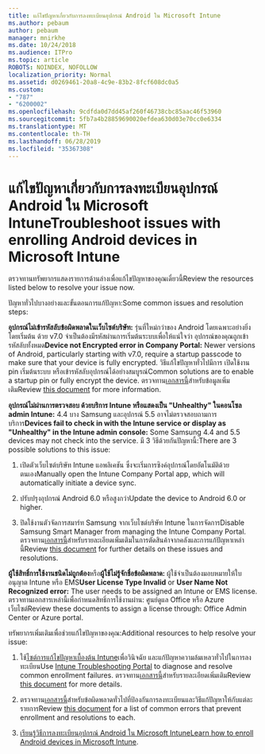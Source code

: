 ```yaml
---
title: แก้ไขปัญหาเกี่ยวกับการลงทะเบียนอุปกรณ์ Android ใน Microsoft Intune
ms.author: pebaum
author: pebaum
manager: mnirkhe
ms.date: 10/24/2018
ms.audience: ITPro
ms.topic: article
ROBOTS: NOINDEX, NOFOLLOW
localization_priority: Normal
ms.assetid: d0269461-20a8-4c9e-83b2-8fcf608dc0a5
ms.custom:
- "787"
- "6200002"
ms.openlocfilehash: 9cdfda0d7dd45af260f46738cbc85aac46f53960
ms.sourcegitcommit: 5fb7a4b28859690020efdea630d03e70cc0e6334
ms.translationtype: MT
ms.contentlocale: th-TH
ms.lasthandoff: 06/28/2019
ms.locfileid: "35367308"
---
```

# <a name="troubleshoot-issues-with-enrolling-android-devices-in-microsoft-intune"></a><span data-ttu-id="da7c7-102">แก้ไขปัญหาเกี่ยวกับการลงทะเบียนอุปกรณ์ Android ใน Microsoft Intune</span><span class="sxs-lookup"><span data-stu-id="da7c7-102">Troubleshoot issues with enrolling Android devices in Microsoft Intune</span></span>

<span data-ttu-id="da7c7-103">ตรวจทานทรัพยากรแสดงรายการด้านล่างเพื่อแก้ไขปัญหาของคุณเดี๋ยวนี้</span><span class="sxs-lookup"><span data-stu-id="da7c7-103">Review the resources listed below to resolve your issue now.</span></span>
  
<span data-ttu-id="da7c7-104">ปัญหาทั่วไปบางอย่างและขั้นตอนการแก้ปัญหา:</span><span class="sxs-lookup"><span data-stu-id="da7c7-104">Some common issues and resolution steps:</span></span>
  
 <span data-ttu-id="da7c7-105">**อุปกรณ์ไม่เข้ารหัสลับข้อผิดพลาดในเว็บไซต์บริษัท:** รุ่นที่ใหม่กว่าของ Android โดยเฉพาะอย่างยิ่งโดยเริ่มต้น ด้วย v7.0 จำเป็นต้องมีรหัสผ่านการเริ่มต้นระบบเพื่อให้แน่ใจว่า อุปกรณ์ของคุณถูกเข้ารหัสลับทั้งหมด</span><span class="sxs-lookup"><span data-stu-id="da7c7-105">**Device not Encrypted error in Company Portal:** Newer versions of Android, particularly starting with v7.0, require a startup passcode to make sure that your device is fully encrypted.</span></span> <span data-ttu-id="da7c7-106">วิธีแก้ไขปัญหาทั่วไปมีการ เปิดใช้งาน pin เริ่มต้นระบบ หรือเข้ารหัสลับอุปกรณ์ได้อย่างสมบูรณ์</span><span class="sxs-lookup"><span data-stu-id="da7c7-106">Common solutions are to enable a startup pin or fully encrypt the device.</span></span> <span data-ttu-id="da7c7-107">ตรวจทาน[เอกสารนี้](https://docs.microsoft.com/intune-user-help/your-device-appears-encrypted-but-cp-says-otherwise-android)สำหรับข้อมูลเพิ่มเติม</span><span class="sxs-lookup"><span data-stu-id="da7c7-107">Review [this document](https://docs.microsoft.com/intune-user-help/your-device-appears-encrypted-but-cp-says-otherwise-android) for more information.</span></span>
  
 <span data-ttu-id="da7c7-108">**อุปกรณ์ไม่ผ่านการตรวจสอบ ด้วยบริการ Intune หรือแสดงเป็น "Unhealthy" ในคอนโซล admin Intune:** 4.4 บาง Samsung และอุปกรณ์ 5.5 อาจไม่ตรวจสอบถามการบริการ</span><span class="sxs-lookup"><span data-stu-id="da7c7-108">**Devices fail to check in with the Intune service or display as "Unhealthy" in the Intune admin console:** Some Samsung 4.4 and 5.5 devices may not check into the service.</span></span> <span data-ttu-id="da7c7-109">มี 3 วิธีด้วยกันปัญหานี้:</span><span class="sxs-lookup"><span data-stu-id="da7c7-109">There are 3 possible solutions to this issue:</span></span>
  
1. <span data-ttu-id="da7c7-110">เปิดตัวเว็บไซต์บริษัท Intune แอพลิเคชัน ซึ่งจะเริ่มการซิงค์อุปกรณ์โดยอัตโนมัติด้วยตนเอง</span><span class="sxs-lookup"><span data-stu-id="da7c7-110">Manually open the Intune Company Portal app, which will automatically initiate a device sync.</span></span>

2. <span data-ttu-id="da7c7-111">ปรับปรุงอุปกรณ์ Android 6.0 หรือสูงกว่า</span><span class="sxs-lookup"><span data-stu-id="da7c7-111">Update the device to Android 6.0 or higher.</span></span>

3. <span data-ttu-id="da7c7-112">ปิดใช้งานตัวจัดการสมาร์ท Samsung จากเว็บไซต์บริษัท Intune ในการจัดการ</span><span class="sxs-lookup"><span data-stu-id="da7c7-112">Disable Samsung Smart Manager from managing the Intune Company Portal.</span></span> <span data-ttu-id="da7c7-113">ตรวจทาน[เอกสารนี้](https://docs.microsoft.com/intune-classic/troubleshoot/troubleshoot-device-enrollment-in-intune#devices-fail-to-check-in-with-the-intune-service-and-display-as-unhealthy-in-the-intune-admin-console)สำหรับรายละเอียดเพิ่มเติมในการตัดสินค้าจากคลังและการแก้ปัญหาเหล่านี้</span><span class="sxs-lookup"><span data-stu-id="da7c7-113">Review [this document](https://docs.microsoft.com/intune-classic/troubleshoot/troubleshoot-device-enrollment-in-intune#devices-fail-to-check-in-with-the-intune-service-and-display-as-unhealthy-in-the-intune-admin-console) for further details on these issues and resolutions.</span></span>

 <span data-ttu-id="da7c7-114">**ผู้ใช้สิทธิ์การใช้งานชนิดไม่ถูกต้อง**หรือ**ผู้ใช้ไม่รู้จักชื่อข้อผิดพลาด:** ผู้ใช้จำเป็นต้องมอบหมายให้ใบอนุญาต Intune หรือ EMS</span><span class="sxs-lookup"><span data-stu-id="da7c7-114">**User License Type Invalid** or **User Name Not Recognized error:** The user needs to be assigned an Intune or EMS license.</span></span> <span data-ttu-id="da7c7-115">ตรวจทานเอกสารเหล่านี้เพื่อกำหนดสิทธิ์การใช้งานผ่าน: ศูนย์ดูแล Office หรือ Azure เว็บไซต์</span><span class="sxs-lookup"><span data-stu-id="da7c7-115">Review these documents to assign a license through: Office Admin Center or Azure portal.</span></span>
  
<span data-ttu-id="da7c7-116">ทรัพยากรเพิ่มเติมเพื่อช่วยแก้ไขปัญหาของคุณ:</span><span class="sxs-lookup"><span data-stu-id="da7c7-116">Additional resources to help resolve your issue:</span></span>
  
1. <span data-ttu-id="da7c7-117">ใช้[ไซต์การแก้ไขปัญหาเบื้องต้น Intune](https://devicemanagement.microsoft.com/#blade/Microsoft_Intune_DeviceSettings/TroubleshootBlade)เพื่อวินิจฉัย และแก้ปัญหาความล้มเหลวทั่วไปในการลงทะเบียน</span><span class="sxs-lookup"><span data-stu-id="da7c7-117">Use [Intune Troubleshooting Portal](https://devicemanagement.microsoft.com/#blade/Microsoft_Intune_DeviceSettings/TroubleshootBlade) to diagnose and resolve common enrollment failures.</span></span> <span data-ttu-id="da7c7-118">ตรวจทาน[เอกสารนี้](https://docs.microsoft.com/intune/help-desk-operators)สำหรับรายละเอียดเพิ่มเติม</span><span class="sxs-lookup"><span data-stu-id="da7c7-118">Review [this document](https://docs.microsoft.com/intune/help-desk-operators) for more details.</span></span>

2. <span data-ttu-id="da7c7-119">ตรวจทาน[เอกสารนี้](https://docs.microsoft.com/intune-classic/Troubleshoot/troubleshoot-device-enrollment-in-intune)สำหรับข้อผิดพลาดทั่วไปที่ป้องกันการลงทะเบียนและวิธีแก้ปัญหาให้กับแต่ละรายการ</span><span class="sxs-lookup"><span data-stu-id="da7c7-119">Review [this document](https://docs.microsoft.com/intune-classic/Troubleshoot/troubleshoot-device-enrollment-in-intune) for a list of common errors that prevent enrollment and resolutions to each.</span></span>

3. <span data-ttu-id="da7c7-120">[เรียนรู้วิธีการลงทะเบียนอุปกรณ์ Android ใน Microsoft Intune](https://docs.microsoft.com/intune/android-enroll)</span><span class="sxs-lookup"><span data-stu-id="da7c7-120">[Learn how to enroll Android devices in Microsoft Intune](https://docs.microsoft.com/intune/android-enroll).</span></span>
